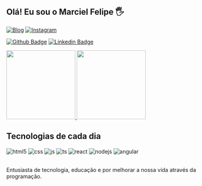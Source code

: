 ## Olá! Eu sou o Marciel Felipe 🖐️

[![Blog](https://img.shields.io/website?label=MfDev.com&style=for-the-badge&url=https://mfdev.com.br/)](https://mfdev.com.br)
[![Instagram](https://img.shields.io/badge/Instagram-E4405F?style=for-the-badge&logo=instagram&logoColor=white)](https://instagram.com/marcielfelipe)

[![Github Badge](https://img.shields.io/badge/-Github-000?style=flat-square&logo=Github&logoColor=white&link=https://github.com/marcielfelipe)](https://github.com/marcielfelipe)
[![Linkedin Badge](https://img.shields.io/badge/-LinkedIn-blue?style=flat-square&logo=Linkedin&logoColor=white&link=https://www.linkedin.com/in/marciel-felipe-028470160/)](https://www.linkedin.com/in/marciel-felipe-028470160/)


<div>
<a href="https://github.com/marcielfelipe">
<img height="180em" src="https://github-readme-stats.vercel.app/api?username=marcielfelipe&show_icons=true&theme=dracula&include_all_commits=true&count_private=true" data-canonical-src="https://github-readme-stats.vercel.app/api?username=marcielfelipe&show_icons=true&theme=dracula&include_all_commits=true&count_private=true" style="max-width:100%;">

<img height="180em" src="https://github-readme-stats.vercel.app/api/top-langs/?username=marcielfelipe&amp;layout=compact&amp;langs_count=16&amp;theme=dracula" data-canonical-src="https://github-readme-stats.vercel.app/api/top-langs/?username=marcielfelipe&amp;layout=compact&amp;langs_count=16&amp;theme=dracula" style="max-width:100%;">
</a>
</div>





## Tecnologias de cada dia

<div style="display: inline_block">
  <img align="center" alt="html5" src="https://img.shields.io/badge/HTML5-E34F26?style=for-the-badge&logo=html5&logoColor=white" />
  <img align="center" alt="css" src="https://img.shields.io/badge/CSS3-1572B6?style=for-the-badge&logo=css3&logoColor=white" />
  <img align="center" alt="js" src="https://img.shields.io/badge/JavaScript-F7DF1E?style=for-the-badge&logo=javascript&logoColor=black" />
  <img align="center" alt="ts" src="https://img.shields.io/badge/TypeScript-007ACC?style=for-the-badge&logo=typescript&logoColor=white" />
  <img align="center" alt="react" src="https://img.shields.io/badge/React-20232A?style=for-the-badge&logo=react&logoColor=61DAFB" />
  <img align="center" alt="nodejs" src="https://img.shields.io/badge/Node.js-43853D?style=for-the-badge&logo=node.js&logoColor=white" />
  <img align="center" alt="angular" src="https://img.shields.io/badge/Angular-43853D?style=for-the-badge&logo=angular&logoColor=white" />
</div><br/>

Entusiasta de tecnologia, educação e por melhorar a nossa vida através da programação.


